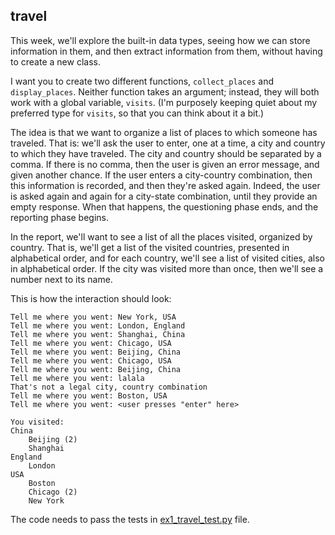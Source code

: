 ## travel

This week, we'll explore the built-in data types, seeing how we can store information in them, and then extract information from them, without having to create a new class.

I want you to create two different functions, `collect_places` and `display_places`. Neither function takes an argument; instead, they will both work with a global variable, `visits`. (I'm purposely keeping quiet about my preferred type for `visits`, so that you can think about it a bit.)

The idea is that we want to organize a list of places to which someone has traveled. That is: we'll ask the user to enter, one at a time, a city and country to which they have traveled. The city and country should be separated by a comma. If there is no comma, then the user is given an error message, and given another chance. If the user enters a city-country combination, then this information is recorded, and then they're asked again. Indeed, the user is asked again and again for a city-state combination, until they provide an empty response. When that happens, the questioning phase ends, and the reporting phase begins.

In the report, we'll want to see a list of all the places visited, organized by country. That is, we'll get a list of the visited countries, presented in alphabetical order, and for each country, we'll see a list of visited cities, also in alphabetical order. If the city was visited more than once, then we'll see a number next to its name.

This is how the interaction should look:

```
Tell me where you went: New York, USA
Tell me where you went: London, England
Tell me where you went: Shanghai, China
Tell me where you went: Chicago, USA
Tell me where you went: Beijing, China
Tell me where you went: Chicago, USA
Tell me where you went: Beijing, China
Tell me where you went: lalala
That's not a legal city, country combination
Tell me where you went: Boston, USA
Tell me where you went: <user presses "enter" here>

You visited:
China
    Beijing (2)
    Shanghai
England
    London
USA
    Boston
    Chicago (2)
    New York
```

The code needs to pass the tests in [ex1_travel_test.py](ex1_travel_test.py) file.
